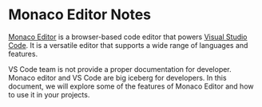 # Monaco Editor Notes

[Monaco Editor](https://github.com/microsoft/monaco-editor) is a browser-based code editor that powers [Visual Studio Code](https://github.com/microsoft/vscode). It is a versatile editor that supports a wide range of languages and features.

VS Code team is not provide a proper documentation for developer. Monaco editor and VS Code are big iceberg for developers. In this document, we will explore some of the features of Monaco Editor and how to use it in your projects.
